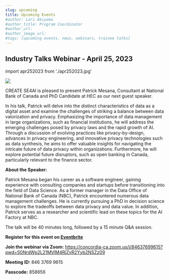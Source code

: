 ```yaml
---
slug: upcoming
title: Upcoming Events
#author: Lori Akiyama
#author_title: Program Coordinator 
#author_url: 
#author_image_url: 
#tags: [upcoming events, news, webinars, trainee talks]
---
```


## Industry Talks Webinar - April 25, 2023

import apr252023 from './apr252023.jpg'

<p class="apr252023"><img src={apr252023}/></p>

CREATE SE4AI is pleased to present Patrick Mesana, Consultant at National Bank of Canada and PhD Candidate at HEC as our next guest speaker.

In his talk, Patrick will delve into the distinct characteristics of data as a digital asset and examine the challenges of striking a balance between data valorization and privacy. Emphasizing the importance of data management in large organizations, such as financial institutions, he will address the emerging challenges posed by privacy laws and the rapid growth of AI. Through a discussion of evolving practices like privacy-by-design, advances in privacy engineering, and innovative privacy technologies such as data synthesis, he aims to offer valuable insights for navigating the intricate future of data privacy within organizations. Furthermore, he will explore potential future disruptors, such as open banking in Canada, particularly relevant to the finance sector.

**About the Speaker:**

Patrick Mesana began his career as a software engineer, gaining experience with consulting companies and startups before transitioning into the field of Data Science. As a former manager in the Data Office of National Bank of Canada (NBC), Patrick encountered numerous data management challenges. He is currently pursuing a PhD in decision science to explore the tradeoffs between data privacy and data value. In addition, Patrick serves as a researcher and scientific lead on these topics for the AI Factory at NBC.

The talk will be 40 minutes long, followed by a 15 minute Q&A session.

**Register for this event on [Eventbrite](https://www.eventbrite.ca/e/balancing-data-valorization-privacy-industry-challenges-opportunities-tickets-609494583707)**

**Join the webinar via Zoom:**  https://concordia-ca.zoom.us/j/84637699615?pwd=S0NrdWp2L21MVlM4RjZvR2Yyb2NSZz09

**Meeting ID:**  846 3769 9615

**Passcode:**  858656